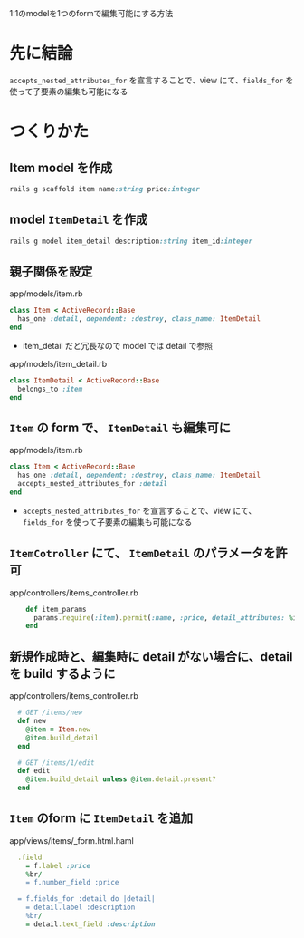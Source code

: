 1:1のmodelを1つのformで編集可能にする方法

# 先に結論

`accepts_nested_attributes_for` を宣言することで、view にて、`fields_for` を使って子要素の編集も可能になる

# つくりかた

## Item model を作成

```ruby
rails g scaffold item name:string price:integer
```

## model `ItemDetail` を作成

```ruby
rails g model item_detail description:string item_id:integer
```

## 親子関係を設定

app/models/item.rb

```ruby
class Item < ActiveRecord::Base
  has_one :detail, dependent: :destroy, class_name: ItemDetail
end
```

- item_detail だと冗長なので model では detail で参照

app/models/item_detail.rb

```ruby
class ItemDetail < ActiveRecord::Base
  belongs_to :item
end
```

## `Item` の form で、 `ItemDetail` も編集可に

app/models/item.rb

```ruby
class Item < ActiveRecord::Base
  has_one :detail, dependent: :destroy, class_name: ItemDetail
  accepts_nested_attributes_for :detail
end
```

- `accepts_nested_attributes_for` を宣言することで、view にて、`fields_for` を使って子要素の編集も可能になる


## `ItemCotroller` にて、 `ItemDetail` のパラメータを許可

app/controllers/items_controller.rb

```ruby
    def item_params
      params.require(:item).permit(:name, :price, detail_attributes: %i[id description])
    end
```

## 新規作成時と、編集時に detail がない場合に、detail を build するように

app/controllers/items_controller.rb

```ruby
  # GET /items/new
  def new
    @item = Item.new
    @item.build_detail
  end

  # GET /items/1/edit
  def edit
    @item.build_detail unless @item.detail.present?
  end
```

## `Item` のform に `ItemDetail` を追加

app/views/items/_form.html.haml

```ruby
  .field
    = f.label :price
    %br/
    = f.number_field :price

  = f.fields_for :detail do |detail|
    = detail.label :description
    %br/
    = detail.text_field :description
```
